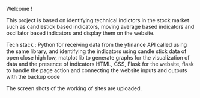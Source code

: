 
Welcome ! 

This project is based on identifying technical indictors in the stock market such as candlestick based indicators, moving average based indicators and oscillator based indicators and display them on the website.

Tech stack : 
      Python for receiving data from the yfinance API called using the same library, and identifying the indicators using candle stick data of open close high low, matplot lib to generate graphs for the visualization of data and the presence of indicators
      HTML, CSS, Flask for the website, flask to handle the page action and connecting the website inputs and outputs with the backup code

The screen shots of the working of sites are uploaded.
